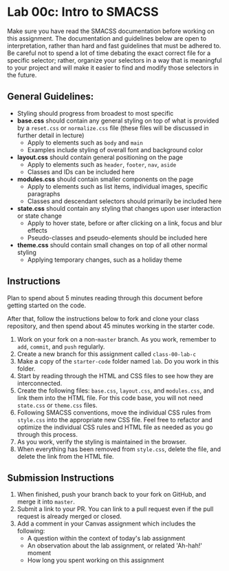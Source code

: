 # Lab 00c: Intro to SMACSS

Make sure you have read the SMACSS documentation before working on this assignment. The documentation and guidelines below are open to interpretation, rather than hard and fast guidelines that must be adhered to. Be careful not to spend a lot of time debating the exact correct file for a specific selector; rather, organize your selectors in a way that is meaningful to your project and will make it easier to find and modify those selectors in the future.

## General Guidelines:

- Styling should progress from broadest to most specific
- **base.css** should contain any general styling on top of what is provided by a `reset.css` or `normalize.css` file (these files will be discussed in further detail in lecture)
  - Apply to elements such as `body` and `main`
  - Examples include styling of overall font and background color
- **layout.css** should contain general positioning on the page
  - Apply to elements such as `header`, `footer`, `nav`, `aside`
  - Classes and IDs can be included here
- **modules.css** should contain smaller components on the page
  - Apply to elements such as list items, individual images, specific paragraphs
  - Classes and descendant selectors should primarily be included here
- **state.css** should contain any styling that changes upon user interaction or state change
  - Apply to hover state, before or after clicking on a link, focus and blur effects
  - Pseudo-classes and pseudo-elements should be included here
- **theme.css** should contain small changes on top of all other normal styling
  - Applying temporary changes, such as a holiday theme

## Instructions

Plan to spend about 5 minutes reading through this document before getting started on the code.

After that, follow the instructions below to fork and clone your class repository, and then spend about 45 minutes working in the starter code.

1. Work on your fork on a non-`master` branch. As you work, remember to `add`, `commit`, and `push` regularly.
1. Create a new branch for this assignment called `class-00-lab-c`
1. Make a copy of the `starter-code` folder named `lab`. Do you work in this folder.
1. Start by reading through the HTML and CSS files to see how they are interconnected.
1. Create the following files: `base.css`, `layout.css`, and `modules.css`, and link them into the HTML file. For this code base, you will not need `state.css` or `theme.css` files.
1. Following SMACSS conventions, move the individual CSS rules from `style.css` into the appropriate new CSS file. Feel free to refactor and optimize the individual CSS rules and HTML file as needed as you go through this process.
1. As you work, verify the styling is maintained in the browser.
1. When everything has been removed from `style.css`, delete the file, and delete the link from the HTML file.

## Submission Instructions

1. When finished, push your branch back to your fork on GitHub, and merge it into `master`.
1. Submit a link to your PR. You can link to a pull request even if the pull request is already merged or closed.
1. Add a comment in your Canvas assignment which includes the following:
    - A question within the context of today's lab assignment
    - An observation about the lab assignment, or related 'Ah-hah!' moment
    - How long you spent working on this assignment
